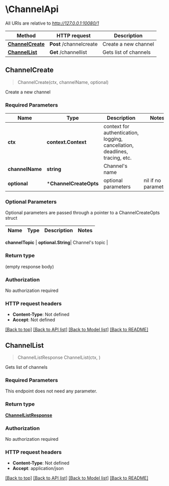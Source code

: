 # \ChannelApi

All URIs are relative to *http://127.0.0.1:10080/1*

Method | HTTP request | Description
------------- | ------------- | -------------
[**ChannelCreate**](ChannelApi.md#ChannelCreate) | **Post** /channelcreate | Create a new channel
[**ChannelList**](ChannelApi.md#ChannelList) | **Get** /channellist | Gets list of channels



## ChannelCreate

> ChannelCreate(ctx, channelName, optional)

Create a new channel

### Required Parameters


Name | Type | Description  | Notes
------------- | ------------- | ------------- | -------------
**ctx** | **context.Context** | context for authentication, logging, cancellation, deadlines, tracing, etc.
**channelName** | **string**| Channel&#39;s name | 
 **optional** | ***ChannelCreateOpts** | optional parameters | nil if no parameters

### Optional Parameters

Optional parameters are passed through a pointer to a ChannelCreateOpts struct


Name | Type | Description  | Notes
------------- | ------------- | ------------- | -------------

 **channelTopic** | **optional.String**| Channel&#39;s topic | 

### Return type

 (empty response body)

### Authorization

No authorization required

### HTTP request headers

- **Content-Type**: Not defined
- **Accept**: Not defined

[[Back to top]](#) [[Back to API list]](../README.md#documentation-for-api-endpoints)
[[Back to Model list]](../README.md#documentation-for-models)
[[Back to README]](../README.md)


## ChannelList

> ChannelListResponse ChannelList(ctx, )

Gets list of channels

### Required Parameters

This endpoint does not need any parameter.

### Return type

[**ChannelListResponse**](ChannelListResponse.md)

### Authorization

No authorization required

### HTTP request headers

- **Content-Type**: Not defined
- **Accept**: application/json

[[Back to top]](#) [[Back to API list]](../README.md#documentation-for-api-endpoints)
[[Back to Model list]](../README.md#documentation-for-models)
[[Back to README]](../README.md)


